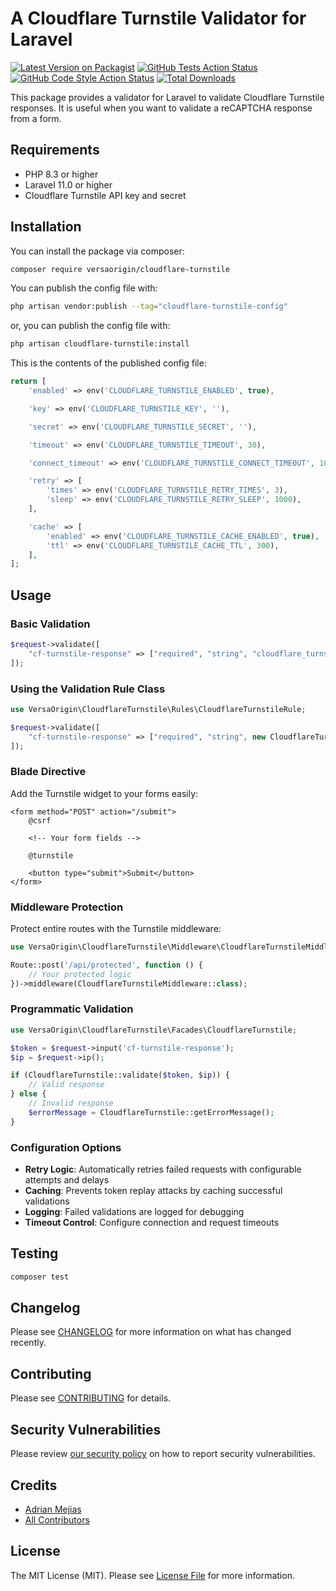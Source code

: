 # A Cloudflare Turnstile Validator for Laravel

[![Latest Version on Packagist](https://img.shields.io/packagist/v/versaorigin/cloudflare-turnstile.svg?style=flat-square)](https://packagist.org/packages/versaorigin/cloudflare-turnstile)
[![GitHub Tests Action Status](https://img.shields.io/github/actions/workflow/status/versaorigin/cloudflare-turnstile/run-tests.yml?branch=main&label=tests&style=flat-square)](https://github.com/versaorigin/cloudflare-turnstile/actions?query=workflow%3Arun-tests+branch%3Amain)
[![GitHub Code Style Action Status](https://img.shields.io/github/actions/workflow/status/versaorigin/cloudflare-turnstile/fix-php-code-style-issues.yml?branch=main&label=code%20style&style=flat-square)](https://github.com/versaorigin/cloudflare-turnstile/actions?query=workflow%3A"Fix+PHP+code+style+issues"+branch%3Amain)
[![Total Downloads](https://img.shields.io/packagist/dt/versaorigin/cloudflare-turnstile.svg?style=flat-square)](https://packagist.org/packages/versaorigin/cloudflare-turnstile)

This package provides a validator for Laravel to validate Cloudflare Turnstile responses. It is useful when you want to validate a reCAPTCHA response from a form.

## Requirements

- PHP 8.3 or higher
- Laravel 11.0 or higher
- Cloudflare Turnstile API key and secret

## Installation

You can install the package via composer:

```bash
composer require versaorigin/cloudflare-turnstile
```

You can publish the config file with:

```bash
php artisan vendor:publish --tag="cloudflare-turnstile-config"
```

or, you can publish the config file with:

```bash
php artisan cloudflare-turnstile:install
```

This is the contents of the published config file:

```php
return [
    'enabled' => env('CLOUDFLARE_TURNSTILE_ENABLED', true),

    'key' => env('CLOUDFLARE_TURNSTILE_KEY', ''),

    'secret' => env('CLOUDFLARE_TURNSTILE_SECRET', ''),

    'timeout' => env('CLOUDFLARE_TURNSTILE_TIMEOUT', 30),

    'connect_timeout' => env('CLOUDFLARE_TURNSTILE_CONNECT_TIMEOUT', 10),

    'retry' => [
        'times' => env('CLOUDFLARE_TURNSTILE_RETRY_TIMES', 3),
        'sleep' => env('CLOUDFLARE_TURNSTILE_RETRY_SLEEP', 1000),
    ],

    'cache' => [
        'enabled' => env('CLOUDFLARE_TURNSTILE_CACHE_ENABLED', true),
        'ttl' => env('CLOUDFLARE_TURNSTILE_CACHE_TTL', 300),
    ],
];
```

## Usage

### Basic Validation

```php
$request->validate([
    "cf-turnstile-response" => ["required", "string", "cloudflare_turnstile"],
]);
```

### Using the Validation Rule Class

```php
use VersaOrigin\CloudflareTurnstile\Rules\CloudflareTurnstileRule;

$request->validate([
    "cf-turnstile-response" => ["required", "string", new CloudflareTurnstileRule],
]);
```

### Blade Directive

Add the Turnstile widget to your forms easily:

```blade
<form method="POST" action="/submit">
    @csrf

    <!-- Your form fields -->

    @turnstile

    <button type="submit">Submit</button>
</form>
```

### Middleware Protection

Protect entire routes with the Turnstile middleware:

```php
use VersaOrigin\CloudflareTurnstile\Middleware\CloudflareTurnstileMiddleware;

Route::post('/api/protected', function () {
    // Your protected logic
})->middleware(CloudflareTurnstileMiddleware::class);
```

### Programmatic Validation

```php
use VersaOrigin\CloudflareTurnstile\Facades\CloudflareTurnstile;

$token = $request->input('cf-turnstile-response');
$ip = $request->ip();

if (CloudflareTurnstile::validate($token, $ip)) {
    // Valid response
} else {
    // Invalid response
    $errorMessage = CloudflareTurnstile::getErrorMessage();
}
```

### Configuration Options

- **Retry Logic**: Automatically retries failed requests with configurable attempts and delays
- **Caching**: Prevents token replay attacks by caching successful validations
- **Logging**: Failed validations are logged for debugging
- **Timeout Control**: Configure connection and request timeouts

## Testing

```bash
composer test
```

## Changelog

Please see [CHANGELOG](CHANGELOG.md) for more information on what has changed recently.

## Contributing

Please see [CONTRIBUTING](CONTRIBUTING.md) for details.

## Security Vulnerabilities

Please review [our security policy](../../security/policy) on how to report security vulnerabilities.

## Credits

- [Adrian Mejias](https://github.com/adrianmejias)
- [All Contributors](../../contributors)

## License

The MIT License (MIT). Please see [License File](LICENSE.md) for more information.
